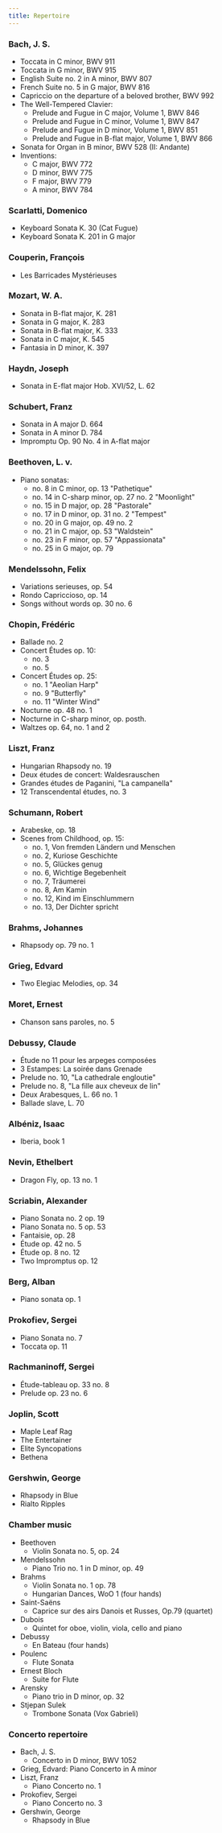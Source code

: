 ```yaml
---
title: Repertoire
---
```


### Bach, J. S.
* Toccata in C minor, BWV 911
* Toccata in G minor, BWV 915
* English Suite no. 2 in A minor, BWV 807
* French Suite no. 5 in G major, BWV 816
* Capriccio on the departure of a beloved brother, BWV 992
* The Well-Tempered Clavier: 
    * Prelude and Fugue in C major, Volume 1, BWV 846
    * Prelude and Fugue in C minor, Volume 1, BWV 847
    * Prelude and Fugue in D minor, Volume 1, BWV 851
    * Prelude and Fugue in B-flat major, Volume 1, BWV 866
* Sonata for Organ in B minor, BWV 528 (II: Andante) 
* Inventions:
    * C major, BWV 772
    * D minor, BWV 775
    * F major, BWV 779
    * A minor, BWV 784

### Scarlatti, Domenico
* Keyboard Sonata K. 30 (Cat Fugue)
* Keyboard Sonata K. 201 in G major

### Couperin, François
* Les Barricades Mystérieuses

### Mozart, W. A.
* Sonata in B-flat major, K. 281
* Sonata in G major, K. 283
* Sonata in B-flat major, K. 333
* Sonata in C major, K. 545
* Fantasia in D minor, K. 397

### Haydn, Joseph
* Sonata in E-flat major Hob. XVI/52, L. 62

### Schubert, Franz
* Sonata in A major D. 664
* Sonata in A minor D. 784
* Impromptu Op. 90 No. 4 in A-flat major

### Beethoven, L. v.
* Piano sonatas: 
    * no. 8 in C minor, op. 13 "Pathetique"
    * no. 14 in C-sharp minor, op. 27 no. 2 "Moonlight"
    * no. 15 in D major, op. 28 "Pastorale"
    * no. 17 in D minor, op. 31 no. 2 "Tempest"
    * no. 20 in G major, op. 49 no. 2
    * no. 21 in C major, op. 53 "Waldstein"
    * no. 23 in F minor, op. 57 "Appassionata"
    * no. 25 in G major, op. 79

### Mendelssohn, Felix
* Variations serieuses, op. 54
* Rondo Capriccioso, op. 14
* Songs without words op. 30 no. 6

### Chopin, Frédéric
* Ballade no. 2
* Concert Études op. 10: 
    * no. 3
    * no. 5
* Concert Études op. 25: 
    * no. 1 "Aeolian Harp"
    * no. 9 "Butterfly"
    * no. 11 "Winter Wind"
* Nocturne op. 48 no. 1
* Nocturne in C-sharp minor, op. posth.
* Waltzes op. 64, no. 1 and 2

### Liszt, Franz
* Hungarian Rhapsody no. 19
* Deux études de concert: Waldesrauschen
* Grandes études de Paganini, "La campanella"
* 12 Transcendental études, no. 3

### Schumann, Robert
* Arabeske, op. 18
* Scenes from Childhood, op. 15:
    * no. 1, Von fremden Ländern und Menschen
    * no. 2, Kuriose Geschichte
    * no. 5, Glückes genug
    * no. 6, Wichtige Begebenheit
    * no. 7, Träumerei
    * no. 8, Am Kamin
    * no. 12, Kind im Einschlummern
    * no. 13, Der Dichter spricht

### Brahms, Johannes
* Rhapsody op. 79 no. 1 

### Grieg, Edvard
* Two Elegiac Melodies, op. 34

### Moret, Ernest
* Chanson sans paroles, no. 5

### Debussy, Claude
* Étude no 11 pour les arpeges composées
* 3 Estampes: La soirée dans Grenade
* Prelude no. 10, "La cathedrale engloutie"
* Prelude no. 8, "La fille aux cheveux de lin"
* Deux Arabesques, L. 66 no. 1
* Ballade slave, L. 70

### Albéniz, Isaac
* Iberia, book 1

### Nevin, Ethelbert
* Dragon Fly, op. 13 no. 1

### Scriabin, Alexander
* Piano Sonata no. 2 op. 19
* Piano Sonata no. 5 op. 53
* Fantaisie, op. 28
* Étude op. 42 no. 5
* Étude op. 8 no. 12
* Two Impromptus op. 12

### Berg, Alban
* Piano sonata op. 1

### Prokofiev, Sergei
* Piano Sonata no. 7
* Toccata op. 11

### Rachmaninoff, Sergei
* Étude-tableau op. 33 no. 8
* Prelude op. 23 no. 6

### Joplin, Scott
* Maple Leaf Rag
* The Entertainer
* Elite Syncopations
* Bethena

### Gershwin, George
* Rhapsody in Blue
* Rialto Ripples

### Chamber music
* Beethoven
    * Violin Sonata no. 5, op. 24
* Mendelssohn
    * Piano Trio no. 1 in D minor, op. 49
* Brahms
    * Violin Sonata no. 1 op. 78
    * Hungarian Dances, WoO 1 (four hands)
* Saint-Saëns
    * Caprice sur des airs Danois et Russes, Op.79 (quartet)
* Dubois
    * Quintet for oboe, violin, viola, cello and piano
* Debussy 
    * En Bateau (four hands)
* Poulenc
    * Flute Sonata
* Ernest Bloch
    * Suite for Flute
* Arensky
    * Piano trio in D minor, op. 32
* Stjepan Sulek
    * Trombone Sonata (Vox Gabrieli)

### Concerto repertoire
* Bach, J. S.
    * Concerto in D minor, BWV 1052
* Grieg, Edvard:
    Piano Concerto in A minor
* Liszt, Franz
    * Piano Concerto no. 1
* Prokofiev, Sergei
    * Piano Concerto no. 3
* Gershwin, George
    * Rhapsody in Blue
